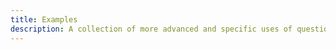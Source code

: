 ```yaml
---
title: Examples
description: A collection of more advanced and specific uses of questionnaires.
---
```

